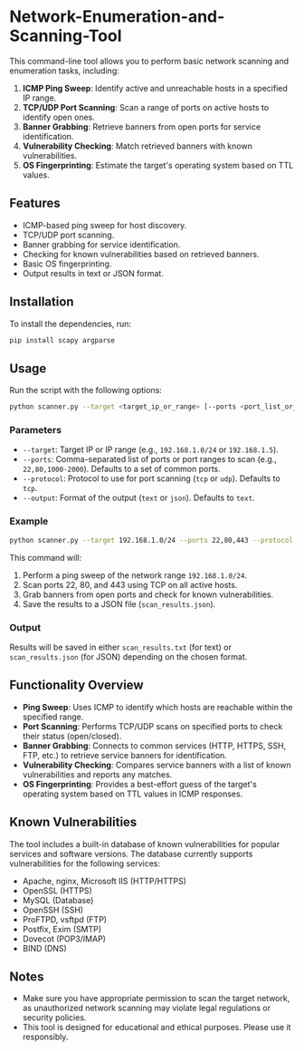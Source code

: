 # Network-Enumeration-and-Scanning-Tool
This command-line tool allows you to perform basic network scanning and enumeration tasks, including:

1. **ICMP Ping Sweep**: Identify active and unreachable hosts in a specified IP range.
2. **TCP/UDP Port Scanning**: Scan a range of ports on active hosts to identify open ones.
3. **Banner Grabbing**: Retrieve banners from open ports for service identification.
4. **Vulnerability Checking**: Match retrieved banners with known vulnerabilities.
5. **OS Fingerprinting**: Estimate the target's operating system based on TTL values.

## Features

- ICMP-based ping sweep for host discovery.
- TCP/UDP port scanning.
- Banner grabbing for service identification.
- Checking for known vulnerabilities based on retrieved banners.
- Basic OS fingerprinting.
- Output results in text or JSON format.

## Installation

To install the dependencies, run:

```bash
pip install scapy argparse
```

## Usage

Run the script with the following options:

```bash
python scanner.py --target <target_ip_or_range> [--ports <port_list_or_range>] [--protocol tcp/udp] [--output text/json]
```

### Parameters

- `--target`: Target IP or IP range (e.g., `192.168.1.0/24` or `192.168.1.5`).
- `--ports`: Comma-separated list of ports or port ranges to scan (e.g., `22,80,1000-2000`). Defaults to a set of common ports.
- `--protocol`: Protocol to use for port scanning (`tcp` or `udp`). Defaults to `tcp`.
- `--output`: Format of the output (`text` or `json`). Defaults to `text`.

### Example

```bash
python scanner.py --target 192.168.1.0/24 --ports 22,80,443 --protocol tcp --output json
```

This command will:

1. Perform a ping sweep of the network range `192.168.1.0/24`.
2. Scan ports 22, 80, and 443 using TCP on all active hosts.
3. Grab banners from open ports and check for known vulnerabilities.
4. Save the results to a JSON file (`scan_results.json`).

### Output

Results will be saved in either `scan_results.txt` (for text) or `scan_results.json` (for JSON) depending on the chosen format.

## Functionality Overview

- **Ping Sweep**: Uses ICMP to identify which hosts are reachable within the specified range.
- **Port Scanning**: Performs TCP/UDP scans on specified ports to check their status (open/closed).
- **Banner Grabbing**: Connects to common services (HTTP, HTTPS, SSH, FTP, etc.) to retrieve service banners for identification.
- **Vulnerability Checking**: Compares service banners with a list of known vulnerabilities and reports any matches.
- **OS Fingerprinting**: Provides a best-effort guess of the target's operating system based on TTL values in ICMP responses.

## Known Vulnerabilities

The tool includes a built-in database of known vulnerabilities for popular services and software versions. The database currently supports vulnerabilities for the following services:

- Apache, nginx, Microsoft IIS (HTTP/HTTPS)
- OpenSSL (HTTPS)
- MySQL (Database)
- OpenSSH (SSH)
- ProFTPD, vsftpd (FTP)
- Postfix, Exim (SMTP)
- Dovecot (POP3/IMAP)
- BIND (DNS)

## Notes

- Make sure you have appropriate permission to scan the target network, as unauthorized network scanning may violate legal regulations or security policies.
- This tool is designed for educational and ethical purposes. Please use it responsibly. 
